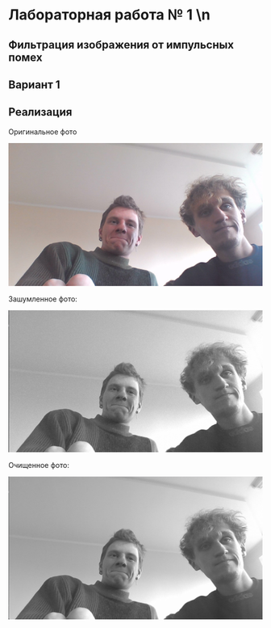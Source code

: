 # Лабораторная работа № 1 \n

## Фильтрация изображения от импульсных помех

## Вариант 1

## Реализация

Оригинальное фото

![](doc/mama.jpg)

Зашумленное фото:

![](doc/noisy%20img.png)

Очищенное фото:

![](doc/filtered%20img.png)